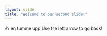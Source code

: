 ```yaml
---
layout: slide
title: "Welcome to our second slide!"
---
```

:+1: en tumme upp
Use the left arrow to go back!
